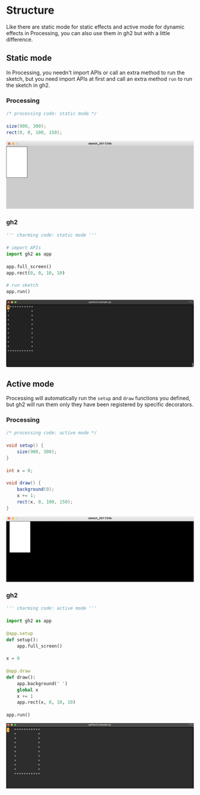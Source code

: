 # Structure

Like there are static mode for static effects and active mode for dynamic effects in Processing, you can also use them in gh2 but with a little difference.

## Static mode

In Processing, you needn't import APIs or call an extra method to run the sketch, but you need import APIs at first and call an extra method `run` to run the sketch in gh2.

### Processing

```java
/* processing code: static mode */

size(900, 300);
rect(0, 0, 100, 150);
```

![processnig structure](https://raw.githubusercontent.com/charming-art/public-files/master/processing_structure_static.png)

### gh2

```python
''' charming code: static mode '''

# import APIs
import gh2 as app

app.full_screen()
app.rect(0, 0, 10, 10)

# run sketch
app.run()
```

![processnig static structure](https://raw.githubusercontent.com/charming-art/public-files/master/structure_static.png)

## Active mode

Processing will automatically run the `setup` and `draw` functions you defined, but gh2 will run them only they have been registered by specific decorators.

### Processing

```java
/* processing code: active mode */

void setup() {
    size(900, 300);
}

int x = 0;

void draw() {
    background(0);
    x += 1;
    rect(x, 0, 100, 150);
}
```

![processnig active structure](https://raw.githubusercontent.com/charming-art/public-files/master/processing_structure_active.gif)

### gh2

```py
''' charming code: active mode '''

import gh2 as app

@app.setup
def setup():
    app.full_screen()

x = 0

@app.draw
def draw():
    app.background(' ')
    global x
    x += 1
    app.rect(x, 0, 10, 10)

app.run()
```

![active structure](https://raw.githubusercontent.com/charming-art/public-files/master/structure_active.gif)